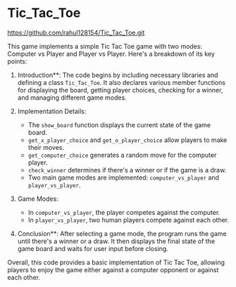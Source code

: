 # Tic_Tac_Toe

https://github.com/rahul128154/Tic_Tac_Toe.git

This game implements a simple Tic Tac Toe game with two modes: Computer vs Player and Player vs Player. Here's a breakdown of its key points:

1. Introduction**: The code begins by including necessary libraries and defining a class `Tic_Tac_Toe`. It also declares various member functions for displaying the board, getting player choices, checking for a winner, and managing different game modes.

2. Implementation Details:
   - The `show_board` function displays the current state of the game board.
   - `get_x_player_choice` and `get_o_player_choice` allow players to make their moves.
   - `get_computer_choice` generates a random move for the computer player.
   - `check_winner` determines if there's a winner or if the game is a draw.
   - Two main game modes are implemented: `computer_vs_player` and `player_vs_player`.

3. Game Modes:
   - In `computer_vs_player`, the player competes against the computer.
   - In `player_vs_player`, two human players compete against each other.

4. Conclusion**: After selecting a game mode, the program runs the game until there's a winner or a draw. It then displays the final state of the game board and waits for user input before closing.

Overall, this code provides a basic implementation of Tic Tac Toe, allowing players to enjoy the game either against a computer opponent or against each other.
 
